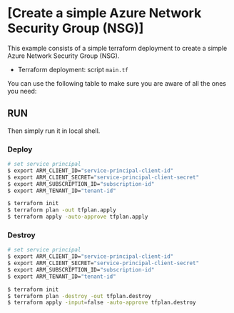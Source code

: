 # [Create a simple Azure Network Security Group (NSG)]

This example consists of a simple terraform deployment to create a simple Azure Network Security Group (NSG).

- Terraform deployment: script `main.tf`

You can use the following table to make sure you are aware of all the ones you need:

## RUN

Then simply run it in local shell.

### Deploy

```sh
# set service principal
$ export ARM_CLIENT_ID="service-principal-client-id"
$ export ARM_CLIENT_SECRET="service-principal-client-secret"
$ export ARM_SUBSCRIPTION_ID="subscription-id"
$ export ARM_TENANT_ID="tenant-id"

$ terraform init
$ terraform plan -out tfplan.apply
$ terraform apply -auto-approve tfplan.apply
```

### Destroy

```sh
# set service principal
$ export ARM_CLIENT_ID="service-principal-client-id"
$ export ARM_CLIENT_SECRET="service-principal-client-secret"
$ export ARM_SUBSCRIPTION_ID="subscription-id"
$ export ARM_TENANT_ID="tenant-id"

$ terraform init
$ terraform plan -destroy -out tfplan.destroy
$ terraform apply -input=false -auto-approve tfplan.destroy
